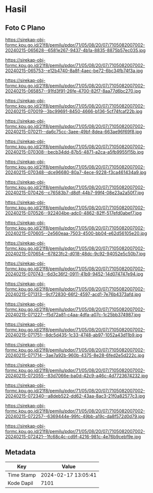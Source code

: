 # Hasil

## Foto C Plano

https://sirekap-obj-formc.kpu.go.id/21f8/pemilu/pdpr/71/05/08/20/07/7105082007002-20240215-065628--6581e267-9437-4b1a-8835-8875b57ec035.jpg

https://sirekap-obj-formc.kpu.go.id/21f8/pemilu/pdpr/71/05/08/20/07/7105082007002-20240215-065753--e12b4740-8a8f-4aec-be72-6bc34fb74f3a.jpg

https://sirekap-obj-formc.kpu.go.id/21f8/pemilu/pdpr/71/05/08/20/07/7105082007002-20240215-065857--91fd3f91-26fe-4700-82f7-8aa77d6bc270.jpg

https://sirekap-obj-formc.kpu.go.id/21f8/pemilu/pdpr/71/05/08/20/07/7105082007002-20240215-070019--3bc99691-8450-4666-b136-5cf74fcaf22b.jpg

https://sirekap-obj-formc.kpu.go.id/21f8/pemilu/pdpr/71/05/08/20/07/7105082007002-20240215-070211--da6c75cc-3aee-49bf-8dea-663ae96f69f8.jpg

https://sirekap-obj-formc.kpu.go.id/21f8/pemilu/pdpr/71/05/08/20/07/7105082007002-20240215-070308--becb34dd-87b5-4871-a2ca-a5fb9955f15b.jpg

https://sirekap-obj-formc.kpu.go.id/21f8/pemilu/pdpr/71/05/08/20/07/7105082007002-20240215-070348--dce96680-80a7-4ece-9228-f3ca461434a9.jpg

https://sirekap-obj-formc.kpu.go.id/21f8/pemilu/pdpr/71/05/08/20/07/7105082007002-20240215-070426--c76583b7-d8df-44b7-99f4-08e23a2a50f7.jpg

https://sirekap-obj-formc.kpu.go.id/21f8/pemilu/pdpr/71/05/08/20/07/7105082007002-20240215-070526--922404be-adc0-4862-82ff-517efd0abef7.jpg

https://sirekap-obj-formc.kpu.go.id/21f8/pemilu/pdpr/71/05/08/20/07/7105082007002-20240215-070605--2e560eaa-7503-4500-bb04-e62d56105e20.jpg

https://sirekap-obj-formc.kpu.go.id/21f8/pemilu/pdpr/71/05/08/20/07/7105082007002-20240215-070654--67823fc2-d018-48dc-9c92-94052e5c50b7.jpg

https://sirekap-obj-formc.kpu.go.id/21f8/pemilu/pdpr/71/05/08/20/07/7105082007002-20240215-070743--6d3c36f2-0911-41b9-9452-14d074747e94.jpg

https://sirekap-obj-formc.kpu.go.id/21f8/pemilu/pdpr/71/05/08/20/07/7105082007002-20240215-071313--9cf72830-66f2-4597-acd1-7e76b4373afd.jpg

https://sirekap-obj-formc.kpu.go.id/21f8/pemilu/pdpr/71/05/08/20/07/7105082007002-20240215-071227--f5d72a81-c4aa-4dfa-a07c-1c25bb374987.jpg

https://sirekap-obj-formc.kpu.go.id/21f8/pemilu/pdpr/71/05/08/20/07/7105082007002-20240215-071751--8dc5d435-1c33-4748-ab97-1052a43d11b9.jpg

https://sirekap-obj-formc.kpu.go.id/21f8/pemilu/pdpr/71/05/08/20/07/7105082007002-20240215-071714--3ae7a92b-960b-4375-8e28-6fed2e5d222c.jpg

https://sirekap-obj-formc.kpu.go.id/21f8/pemilu/pdpr/71/05/08/20/07/7105082007002-20240215-072055--83d7066e-ba0d-42c9-a46c-4d7723674232.jpg

https://sirekap-obj-formc.kpu.go.id/21f8/pemilu/pdpr/71/05/08/20/07/7105082007002-20240215-072340--a8deb522-dd62-43aa-8ac3-21f0a82577c3.jpg

https://sirekap-obj-formc.kpu.go.id/21f8/pemilu/pdpr/71/05/08/20/07/7105082007002-20240215-072257--6369444e-99fc-49bb-a19c-da8f572d0d79.jpg

https://sirekap-obj-formc.kpu.go.id/21f8/pemilu/pdpr/71/05/08/20/07/7105082007002-20240215-072421--1fc68c4c-cd9f-4216-981c-4e76b9cebf9e.jpg


## Metadata

| Key        | Value               |
| ---------- | ------------------- |
| Time Stamp | 2024-02-17 13:05:41 |
| Kode Dapil | 7101                |



